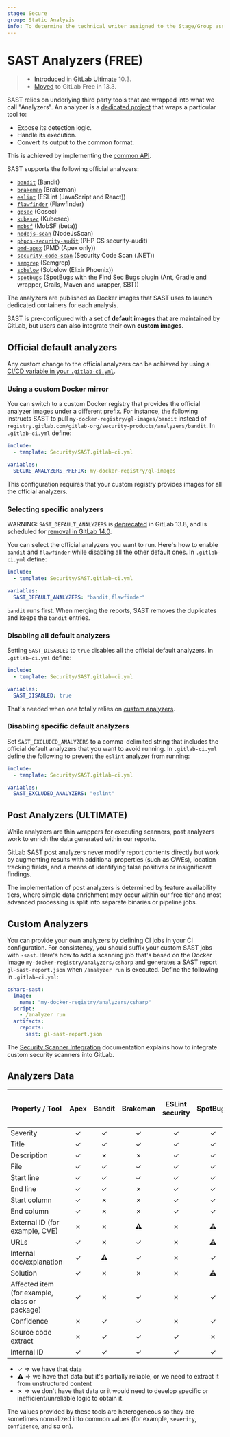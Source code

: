 ```yaml
---
stage: Secure
group: Static Analysis
info: To determine the technical writer assigned to the Stage/Group associated with this page, see https://about.gitlab.com/handbook/engineering/ux/technical-writing/#assignments
---
```


# SAST Analyzers **(FREE)**

> - [Introduced](https://gitlab.com/gitlab-org/gitlab/-/issues/3775) in [GitLab Ultimate](https://about.gitlab.com/pricing/) 10.3.
> - [Moved](https://gitlab.com/groups/gitlab-org/-/epics/2098) to GitLab Free in 13.3.

SAST relies on underlying third party tools that are wrapped into what we call
"Analyzers". An analyzer is a
[dedicated project](https://gitlab.com/gitlab-org/security-products/analyzers)
that wraps a particular tool to:

- Expose its detection logic.
- Handle its execution.
- Convert its output to the common format.

This is achieved by implementing the [common API](https://gitlab.com/gitlab-org/security-products/analyzers/common).

SAST supports the following official analyzers:

- [`bandit`](https://gitlab.com/gitlab-org/security-products/analyzers/bandit) (Bandit)
- [`brakeman`](https://gitlab.com/gitlab-org/security-products/analyzers/brakeman) (Brakeman)
- [`eslint`](https://gitlab.com/gitlab-org/security-products/analyzers/eslint) (ESLint (JavaScript and React))
- [`flawfinder`](https://gitlab.com/gitlab-org/security-products/analyzers/flawfinder) (Flawfinder)
- [`gosec`](https://gitlab.com/gitlab-org/security-products/analyzers/gosec) (Gosec)
- [`kubesec`](https://gitlab.com/gitlab-org/security-products/analyzers/kubesec) (Kubesec)
- [`mobsf`](https://gitlab.com/gitlab-org/security-products/analyzers/mobsf) (MobSF (beta))
- [`nodejs-scan`](https://gitlab.com/gitlab-org/security-products/analyzers/nodejs-scan) (NodeJsScan)
- [`phpcs-security-audit`](https://gitlab.com/gitlab-org/security-products/analyzers/phpcs-security-audit) (PHP CS security-audit)
- [`pmd-apex`](https://gitlab.com/gitlab-org/security-products/analyzers/pmd-apex) (PMD (Apex only))
- [`security-code-scan`](https://gitlab.com/gitlab-org/security-products/analyzers/security-code-scan) (Security Code Scan (.NET))
- [`semgrep`](https://gitlab.com/gitlab-org/security-products/analyzers/semgrep) (Semgrep)
- [`sobelow`](https://gitlab.com/gitlab-org/security-products/analyzers/sobelow) (Sobelow (Elixir Phoenix))
- [`spotbugs`](https://gitlab.com/gitlab-org/security-products/analyzers/spotbugs) (SpotBugs with the Find Sec Bugs plugin (Ant, Gradle and wrapper, Grails, Maven and wrapper, SBT))

The analyzers are published as Docker images that SAST uses to launch
dedicated containers for each analysis.

SAST is pre-configured with a set of **default images** that are maintained by
GitLab, but users can also integrate their own **custom images**.

## Official default analyzers

Any custom change to the official analyzers can be achieved by using a
[CI/CD variable in your `.gitlab-ci.yml`](index.md#customizing-the-sast-settings).

### Using a custom Docker mirror

You can switch to a custom Docker registry that provides the official analyzer
images under a different prefix. For instance, the following instructs
SAST to pull `my-docker-registry/gl-images/bandit`
instead of `registry.gitlab.com/gitlab-org/security-products/analyzers/bandit`.
In `.gitlab-ci.yml` define:

```yaml
include:
  - template: Security/SAST.gitlab-ci.yml

variables:
  SECURE_ANALYZERS_PREFIX: my-docker-registry/gl-images
```

This configuration requires that your custom registry provides images for all
the official analyzers.

### Selecting specific analyzers

WARNING:
`SAST_DEFAULT_ANALYZERS` is [deprecated](https://gitlab.com/gitlab-org/gitlab/-/merge_requests/50872) in GitLab 13.8,
and is scheduled for [removal in GitLab 14.0](https://gitlab.com/gitlab-org/gitlab/-/issues/290777).

You can select the official analyzers you want to run. Here's how to enable
`bandit` and `flawfinder` while disabling all the other default ones.
In `.gitlab-ci.yml` define:

```yaml
include:
  - template: Security/SAST.gitlab-ci.yml

variables:
  SAST_DEFAULT_ANALYZERS: "bandit,flawfinder"
```

`bandit` runs first. When merging the reports, SAST
removes the duplicates and keeps the `bandit` entries.

### Disabling all default analyzers

Setting `SAST_DISABLED` to `true` disables all the official
default analyzers. In `.gitlab-ci.yml` define:

```yaml
include:
  - template: Security/SAST.gitlab-ci.yml

variables:
  SAST_DISABLED: true
```

That's needed when one totally relies on [custom analyzers](#custom-analyzers).

### Disabling specific default analyzers

Set `SAST_EXCLUDED_ANALYZERS` to a comma-delimited string that includes the official
default analyzers that you want to avoid running. In `.gitlab-ci.yml` define the
following to prevent the `eslint` analyzer from running:

```yaml
include:
  - template: Security/SAST.gitlab-ci.yml

variables:
  SAST_EXCLUDED_ANALYZERS: "eslint"
```

## Post Analyzers **(ULTIMATE)**

While analyzers are thin wrappers for executing scanners, post analyzers work to
enrich the data generated within our reports.

GitLab SAST post analyzers never modify report contents directly but work by
augmenting results with additional properties (such as CWEs), location tracking fields,
and a means of identifying false positives or insignificant findings.

The implementation of post analyzers is determined by feature availability tiers, where
simple data enrichment may occur within our free tier and most advanced processing is split
into separate binaries or pipeline jobs.

## Custom Analyzers

You can provide your own analyzers by
defining CI jobs in your CI configuration. For consistency, you should suffix your custom
SAST jobs with `-sast`. Here's how to add a scanning job that's based on the
Docker image `my-docker-registry/analyzers/csharp` and generates a SAST report
`gl-sast-report.json` when `/analyzer run` is executed. Define the following in
`.gitlab-ci.yml`:

```yaml
csharp-sast:
  image:
    name: "my-docker-registry/analyzers/csharp"
  script:
    - /analyzer run
  artifacts:
    reports:
      sast: gl-sast-report.json
```

The [Security Scanner Integration](../../../development/integrations/secure.md) documentation explains how to integrate custom security scanners into GitLab.

## Analyzers Data

| Property / Tool                         | Apex                 | Bandit               | Brakeman             | ESLint security      | SpotBugs             | Flawfinder           | Gosec                | Kubesec Scanner      | MobSF                | NodeJsScan           | PHP CS Security Audit   | Security code Scan (.NET)   | Semgrep                     | Sobelow            |
| --------------------------------------- | :------------------: | :------------------: | :------------------: | :------------------: | :------------------: | :------------------: | :------------------: | :------------------: | :------------------: | :------------------: | :---------------------: | :-------------------------: | :-------------------------: | :----------------: |
| Severity                                | ✓                    | ✓                    | ✓                    | ✓                    | ✓                    | ✓                    | ✓                    | ✓                    | ✓                    | ✓                    | ✓                       | ✗                           | ⚠                           | ✗                  |
| Title                                   | ✓                    | ✓                    | ✓                    | ✓                    | ✓                    | ✓                    | ✓                    | ✓                    | ✓                    | ✓                    | ✓                       | ✓                           | ✓                           | ✓                  |
| Description                             | ✓                    | ✗                    | ✗                    | ✓                    | ✓                    | ✗                    | ✗                    | ✓                    | ✓                    | ✓                    | ✗                       | ✗                           | ✓                           | ✓                  |
| File                                    | ✓                    | ✓                    | ✓                    | ✓                    | ✓                    | ✓                    | ✓                    | ✓                    | ✓                    | ✓                    | ✓                       | ✓                           | ✓                           | ✓                  |
| Start line                              | ✓                    | ✓                    | ✓                    | ✓                    | ✓                    | ✓                    | ✓                    | ✗                    | ✓                    | ✓                    | ✓                       | ✓                           | ✓                           | ✓                  |
| End line                                | ✓                    | ✓                    | ✗                    | ✓                    | ✓                    | ✗                    | ✗                    | ✗                    | ✗                    | ✗                    | ✗                       | ✗                           | ✗                           | ✗                  |
| Start column                            | ✓                    | ✗                    | ✗                    | ✓                    | ✓                    | ✓                    | ✓                    | ✗                    | ✗                    | ✗                    | ✓                       | ✓                           | ✓                           | ✗                  |
| End column                              | ✓                    | ✗                    | ✗                    | ✓                    | ✓                    | ✗                    | ✗                    | ✗                    | ✗                    | ✗                    | ✗                       | ✗                           | ✗                           | ✗                  |
| External ID (for example, CVE)                  | ✗                    | ✗                    | ⚠                    | ✗                    | ⚠                    | ✓                    | ✗                    | ✗                    | ✗                    | ✗                    | ✗                       | ✗                   | ⚠                                   | ✗                  |
| URLs                                    | ✓                    | ✗                    | ✓                    | ✗                    | ⚠                    | ✗                    | ⚠                    | ✗                    | ✗                    | ✗                    | ✗                       | ✗                           | ✗                           | ✗                  |
| Internal doc/explanation                | ✓                    | ⚠                    | ✓                    | ✗                    | ✓                    | ✗                    | ✗                    | ✗                    | ✗                    | ✗                    | ✗                       | ✗                           | ✗                           | ✓                  |
| Solution                                | ✓                    | ✗                    | ✗                    | ✗                    | ⚠                    | ✓                    | ✗                    | ✗                    | ✗                    | ✗                    | ✗                       | ✗                           | ⚠                           | ✗                  |
| Affected item (for example, class or package)   | ✓                    | ✗                    | ✓                    | ✗                    | ✓                    | ✓                    | ✗                    | ✓                    | ✗                    | ✗                    | ✗                       | ✗                   | ✗                                   | ✗                  |
| Confidence                              | ✗                    | ✓                    | ✓                    | ✗                    | ✓                    | x                    | ✓                    | ✓                    | ✗                    | ✗                    | ✗                       | ✗                           | ⚠                           | ✓                  |
| Source code extract                     | ✗                    | ✓                    | ✓                    | ✓                    | ✗                    | ✓                    | ✓                    | ✗                    | ✗                    | ✗                    | ✗                       | ✗                           | ✗                           | ✗                  |
| Internal ID                             | ✓                    | ✓                    | ✓                    | ✓                    | ✓                    | ✓                    | ✓                    | ✗                    | ✗                    | ✗                    | ✓                       | ✓                           | ✓                           | ✓                  |

- ✓ => we have that data
- ⚠ => we have that data but it's partially reliable, or we need to extract it from unstructured content
- ✗ => we don't have that data or it would need to develop specific or inefficient/unreliable logic to obtain it.

The values provided by these tools are heterogeneous so they are sometimes
normalized into common values (for example, `severity`, `confidence`, and so on).
